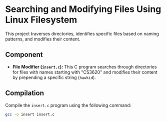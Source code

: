 # Searching and Modifying Files Using Linux Filesystem

This project traverses directories, identifies specific files based on naming patterns, and modifies their content.

## Component

- **File Modifier (`insert.c`):** This C program searches through directories for files with names starting with "CS3620" and modifies their content by prepending a specific string (`hawkid`). 
## Compilation

Compile the `insert.c` program using the following command:

```bash
gcc -o insert insert.c
```


